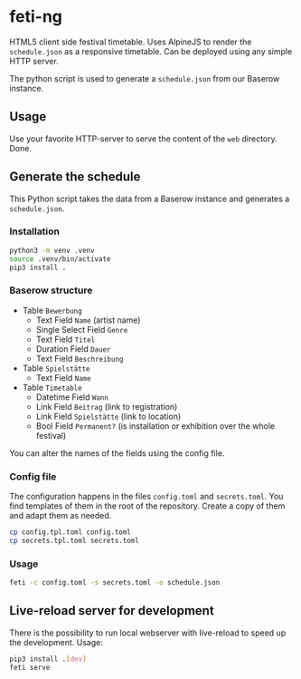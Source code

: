 # feti-ng

HTML5 client side festival timetable. Uses AlpineJS to render the `schedule.json` as a responsive timetable. Can be deployed using any simple HTTP server.

The python script is used to generate a `schedule.json` from our Baserow instance.


## Usage

Use your favorite HTTP-server to serve the content of the `web` directory. Done.


## Generate the schedule

This Python script takes the data from a Baserow instance and generates a `schedule.json`.

### Installation

```bash
python3 -m venv .venv
source .venv/bin/activate
pip3 install .
```

### Baserow structure


- Table `Bewerbung`
    - Text Field `Name` (artist name)
    - Single Select Field `Genre`
    - Text Field `Titel`
    - Duration Field `Dauer`
    - Text Field `Beschreibung`
- Table `Spielstätte` 
    - Text Field `Name`
- Table `Timetable` 
    - Datetime Field `Wann`
    - Link Field `Beitrag` (link to registration)
    - Link Field `Spielstätte` (link to location)
    - Bool Field `Permanent?` (is installation or exhibition over the whole festival)

You can alter the names of the fields using the config file.


### Config file

The configuration happens in the files `config.toml` and `secrets.toml`. You find templates of them in the root of the repository. Create a copy of them and adapt them as needed.

```bash
cp config.tpl.toml config.toml
cp secrets.tpl.toml secrets.toml
```


### Usage 

```bash
feti -c config.toml -s secrets.toml -o schedule.json
```


## Live-reload server for development

There is the possibility to run local webserver with live-reload to speed up the development. Usage:

```bash
pip3 install .[dev]
feti serve
``` 